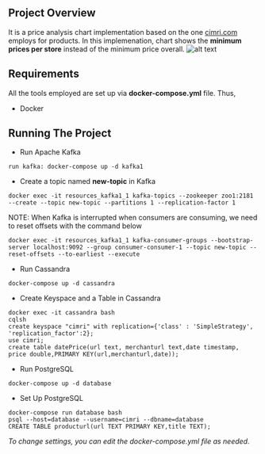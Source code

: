## Project Overview
It is a price analysis chart implementation based on the one [cimri.com](https://www.cimri.com/) employs for products. In this implemenation, chart shows the **minimum prices per store** instead of the minimum price overall.
![alt text](https://github.com/mrabiabrn/shops-prices-table/blob/main/project-overview.PNG)


## Requirements
All the tools employed are set up via **docker-compose.yml** file. Thus, 
- Docker

## Running The Project
- Run Apache Kafka

```
run kafka: docker-compose up -d kafka1 
```

- Create a topic named **new-topic** in Kafka
```
docker exec -it resources_kafka1_1 kafka-topics --zookeeper zoo1:2181 --create --topic new-topic --partitions 1 --replication-factor 1 
```
NOTE: When Kafka is interrupted when consumers are consuming, we need to reset offsets with the command below
```
docker exec -it resources_kafka1_1 kafka-consumer-groups --bootstrap-server localhost:9092 --group consumer-consumer-1 --topic new-topic --reset-offsets --to-earliest --execute
```

- Run Cassandra

```
docker-compose up -d cassandra  
```
- Create Keyspace and a Table in Cassandra
```
docker exec -it cassandra bash  
cqlsh  
create keyspace "cimri" with replication={'class' : 'SimpleStrategy', 'replication_factor':2};   
use cimri;   
create table datePrice(url text, merchanturl text,date timestamp, price double,PRIMARY KEY(url,merchanturl,date));  
```
- Run PostgreSQL
```
docker-compose up -d database
```
- Set Up PostgreSQL
```
docker-compose run database bash    
psql --host=database --username=cimri --dbname=database  
CREATE TABLE producturl(url TEXT PRIMARY KEY,title TEXT);
```
*To change settings, you can edit the docker-compose.yml file as needed.*
